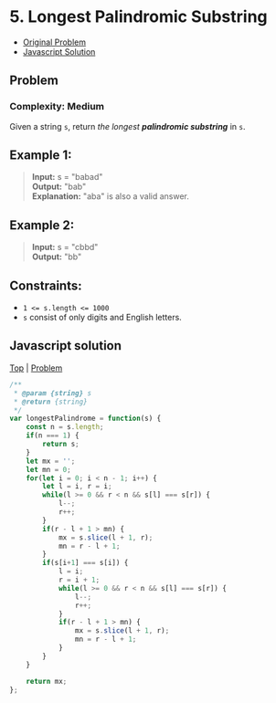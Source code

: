 # 5. Longest Palindromic Substring

- [Original Problem](https://leetcode.com/problems/longest-palindromic-substring/description/)
- [Javascript Solution](#javascript-solution)

## Problem
### Complexity: Medium

Given a string `s`, return _the longest **palindromic substring**_ in `s`.

## Example 1:

> **Input:** s = "babad"\
**Output:** "bab"\
**Explanation:** "aba" is also a valid answer.

## Example 2:

> **Input:** s = "cbbd"\
**Output:** "bb"
 
## Constraints:

- `1 <= s.length <= 1000`
- `s` consist of only digits and English letters.

## Javascript solution
[Top](#5-longest-palindromic-substring) |
[Problem](#problem)

```javascript
/**
 * @param {string} s
 * @return {string}
 */
var longestPalindrome = function(s) {
    const n = s.length;
    if(n === 1) {
        return s;
    }
    let mx = '';
    let mn = 0;
    for(let i = 0; i < n - 1; i++) {
        let l = i, r = i;
        while(l >= 0 && r < n && s[l] === s[r]) {
            l--;
            r++;
        }
        if(r - l + 1 > mn) {
            mx = s.slice(l + 1, r);
            mn = r - l + 1;
        }
        if(s[i+1] === s[i]) {
            l = i;
            r = i + 1;
            while(l >= 0 && r < n && s[l] === s[r]) {
                l--;
                r++;
            }
            if(r - l + 1 > mn) {
                mx = s.slice(l + 1, r);
                mn = r - l + 1;
            }
        }
    }

    return mx;
};
```
